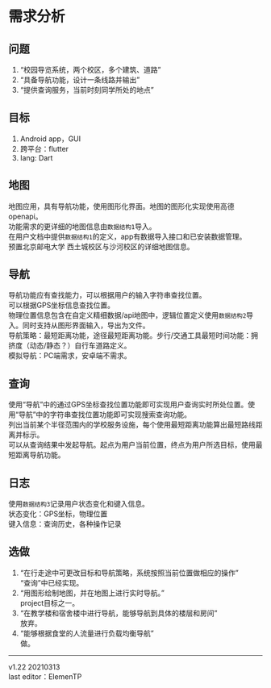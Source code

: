 # 需求分析
## 问题
1. “校园导览系统，两个校区，多个建筑、道路”
2. “具备导航功能，设计一条线路并输出”
3. “提供查询服务，当前时刻同学所处的地点”
## 目标
1. Android app，GUI  
2. 跨平台：flutter  
3. lang: Dart  
## 地图
地图应用，具有导航功能，使用图形化界面。地图的图形化实现使用高德openapi。  
功能需求的更详细的地图信息由`数据结构1`导入。  
在用户文档中提供`数据结构1`的定义，app有数据导入接口和已安装数据管理。  
预置北京邮电大学 西土城校区与沙河校区的详细地图信息。  
## 导航
导航功能应有查找能力，可以根据用户的输入字符串查找位置。  
可以根据GPS坐标信息查找位置。  
物理位置信息包含在自定义精细数据/api地图中，逻辑位置定义使用`数据结构2`导入。同时支持从图形界面输入，导出为文件。  
导航策略：最短距离功能，途径最短距离功能。步行/交通工具最短时间功能：拥挤度（动态/静态？）自行车道路定义。  
模拟导航：PC端需求，安卓端不需求。  
## 查询
使用“导航”中的通过GPS坐标查找位置功能即可实现用户查询实时所处位置。使用“导航”中的字符串查找位置功能即可实现搜索查询功能。  
列出当前某个半径范围内的学校服务设施，每个使用最短距离功能算出最短路线距离并标示。  
可以从查询结果中发起导航。起点为用户当前位置，终点为用户所选目标，使用最短距离导航功能。  
## 日志
使用`数据结构3`记录用户状态变化和键入信息。  
状态变化：GPS坐标，物理位置  
键入信息：查询历史，各种操作记录  
## 选做
1. “在行走途中可更改目标和导航策略，系统按照当前位置做相应的操作”  
“查询”中已经实现。
2. “用图形绘制地图，并在地图上进行实时导航。”  
project目标之一。
3. “在教学楼和宿舍楼中进行导航，能够导航到具体的楼层和房间”  
放弃。
4. “能够根据食堂的人流量进行负载均衡导航”  
做。
---
v1.22 20210313  
last editor：ElemenTP